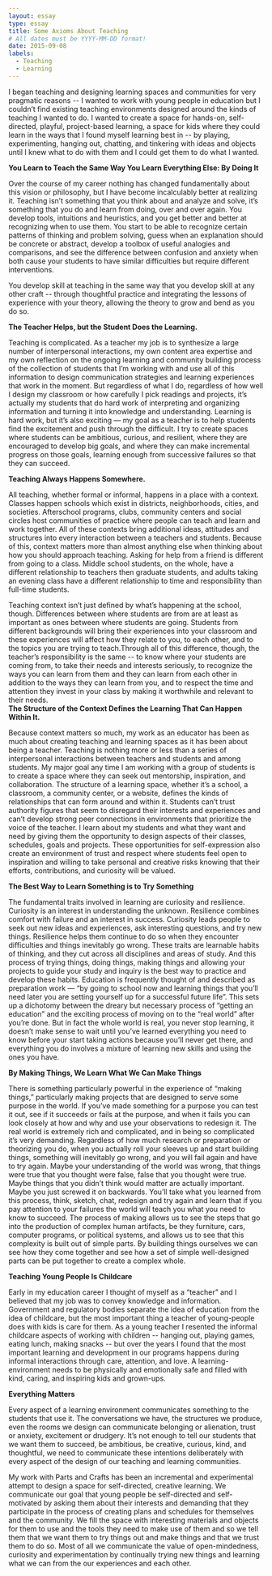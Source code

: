 ```yaml
---
layout: essay
type: essay
title: Some Axioms About Teaching
# All dates must be YYYY-MM-DD format!
date: 2015-09-08
labels:
  - Teaching
  - Learning
---
```


I began teaching and designing learning spaces and communities for very pragmatic reasons -- I wanted to work with young people in education but I couldn’t find existing teaching environments designed around the kinds of teaching I wanted to do.   I wanted to create a space for hands-on, self-directed, playful, project-based learning, a space for kids  where they could learn in the ways that I found myself learning best in -- by playing, experimenting, hanging out, chatting, and tinkering with ideas and objects until I knew what to do with them and I could get them to do what I wanted.  

**You Learn to Teach the Same Way You Learn Everything Else: By Doing It**

Over the course of my career nothing has changed fundamentally about this vision or philosophy, but I have become incalculably better at realizing it.  Teaching isn’t something that you think about and analyze and solve, it’s something that you do and learn from doing, over and over again.  You develop tools, intuitions and heuristics, and you get better and better at recognizing when to use them.  You start to be able to recognize certain patterns of thinking and problem solving, guess when an explanation should be concrete or abstract, develop a toolbox of useful analogies and comparisons, and see the difference between confusion and anxiety when both cause your students to have similar difficulties but require different interventions.  

You develop skill at teaching in the same way that you develop skill at any other craft -- through thoughtful practice and integrating the lessons of experience with your theory, allowing the theory to grow and bend as you do so.  

**The Teacher Helps, but the Student Does the Learning.**

Teaching is complicated.  As a teacher my job is to synthesize a large number of interpersonal interactions, my own content area expertise and my own reflection on the ongoing learning and community building process of the collection of students that I’m working with and use all of this information to design communication strategies and learning experiences that work in the moment.  But regardless of what I do, regardless of how well I design my classroom or how carefully I pick readings and projects, it’s actually my students that do hard work of interpreting and organizing information and turning it into knowledge and understanding.  Learning is hard work, but it’s also exciting — my goal as a teacher is to help students find the excitement and push through the difficult.  I try to create spaces where students can be ambitious, curious, and resilient, where they are encouraged to develop big goals, and where they can make incremental progress on those goals, learning enough from successive failures so that they can succeed. 

**Teaching Always Happens Somewhere.**

All teaching, whether formal or informal, happens in a place with a context.  Classes happen schools which exist in districts, neighborhoods, cities, and societies.  Afterschool programs, clubs, community centers and social circles host communities of practice where people can teach and learn and work together.  All of these contexts bring additional ideas, attitudes and structures into every interaction between a teachers and students.  Because of this, context matters more than almost anything else when thinking about how you should approach teaching.  Asking for help from a friend is different from going to a class.  Middle school students, on the whole, have a different relationship to teachers then graduate students, and adults taking an evening class have a different relationship to time and responsibility than full-time students.  

Teaching context isn’t just defined by what’s happening at the school, though.  Differences between where students are from are at least as important as ones between where students are going.  Students from different backgrounds will bring their experiences into your classroom and these experiences will affect how they relate to you, to each other, and to the topics you are trying to teach.Through all of this difference, though, the teacher’s responsibility is the same -- to know where your students are coming from, to take their needs and interests seriously, to recognize the ways you can learn from them and they can learn from each other in addition to the ways they can learn from you, and to respect the time and attention they invest in your class by making it worthwhile and relevant to their needs.  
**The Structure of the Context Defines the Learning That Can Happen Within It.**

Because context matters so much, my work as an educator has been as much about creating teaching and learning spaces as it has been about being a teacher.  Teaching is nothing more or less than a series of interpersonal interactions between teachers and students and among students.  My major goal any time I am working with a group of students is to create a space where they can seek out mentorship, inspiration, and collaboration.  The structure of a learning space, whether it’s a school, a classroom, a community center, or a website, defines the kinds of relationships that can form around and within it.  Students can’t trust authority figures that seem to disregard their interests and experiences and can’t develop strong peer connections in environments that prioritize the voice of the teacher.  I learn about my students and what they want and need by giving them the opportunity to design aspects of their classes, schedules, goals and projects.  These opportunities for self-expression also create an environment of trust and respect where students feel open to inspiration and willing to take personal and creative risks knowing that their efforts, contributions, and curiosity will be valued.

**The Best Way to Learn Something is to Try Something**

The fundamental traits involved in learning are curiosity and resilience.  Curiosity is an interest in understanding the unknown.  Resilience combines comfort with failure and an interest in success.  Curiosity leads people to seek out new ideas and experiences, ask interesting questions, and try new things.   Resilience helps them continue to do so when they encounter difficulties and things inevitably go wrong.  These traits are learnable habits of thinking, and they cut across all disciplines and areas of study.  And this process of trying things, doing things, making things and allowing your projects to guide your study and inquiry is the best way to practice and develop these habits.
Education is frequently thought of and described as preparation work — “by going to school now and learning things that you’ll need later you are setting yourself up for a successful future life”.  This sets up a dichotomy between the dreary but necessary process of “getting an education” and the exciting process of moving on to the “real world” after you’re done.  But in fact the whole world is real, you never stop learning, it doesn’t make sense to wait until you’ve learned everything you need to know before your start taking actions because you’ll never get there, and everything you do involves a mixture of learning new skills and using the ones you have.  

**By Making Things, We Learn What We Can Make Things**

There is something particularly powerful in the experience of “making things,” particularly making projects that are designed to serve some purpose in the world.  If you’ve made something for a purpose you can test it out, see if it succeeds or fails at the purpose, and when it fails you can look closely at how and why and use your observations to redesign it.  The real world is extremely rich and complicated, and in being so complicated it’s very demanding.  Regardless of how much research or preparation or theorizing you do, when you actually roll your sleeves up and start building things, something will inevitably go wrong, and you will fail again and have to try again.  Maybe your understanding of the world was wrong, that things were true that you thought were false, false that you thought were true.  Maybe things that you didn’t think would matter are actually important.  Maybe you just screwed it on backwards.  You’ll take what you learned from this process, think, sketch, chat, redesign and try again and learn that if you pay attention to your failures the world will teach you what you need to know to succeed.  The process of making allows us to see the steps that go into the production of complex human artifacts, be they furniture, cars, computer programs, or political systems, and allows us to see that this complexity is built out of simple parts.  By building things ourselves we can see how they come together and see how a set of simple well-designed parts can be put together to create a complex whole.

**Teaching Young People Is Childcare**

Early in my education career I thought of myself as a “teacher” and I believed that my job was to convey knowledge and information.  Government and regulatory bodies separate the idea of education from the idea of childcare,  but the most important thing a teacher of young-people does with kids is care for them.  As a young teacher I resented the informal childcare aspects of working with children -- hanging out, playing games, eating lunch, making snacks -- but over the years I found that the most important learning and development in our programs happens during informal interactions through care, attention, and love.   A learning-environment needs to be physically and emotionally safe and filled with kind, caring, and inspiring kids and grown-ups.

**Everything Matters**

Every aspect of a learning environment communicates something to the students that use it.  The conversations we have, the structures we produce, even the rooms we design can communicate belonging or alienation, trust or anxiety, excitement or drudgery.  It’s not enough to tell our students that we want them to succeed, be ambitious, be creative, curious, kind, and thoughtful, we need to communicate these intentions deliberately with every aspect of the design of our teaching and learning communities.  

My work with Parts and Crafts has been an incremental and experimental attempt to design a space for self-directed, creative learning.  We communicate our goal that young people be self-directed and self-motivated by asking them about their interests and demanding that they participate in the process of creating plans and schedules for themselves and the community.  We fill the space with interesting materials and objects for them to use and the tools they need to make use  of them and so we tell them that we want them to try things out and make things and that we trust them to do so.  Most of all we communicate the value of open-mindedness,  curiosity and experimentation by continually trying new things and  learning what we can from the our experiences and each other.
